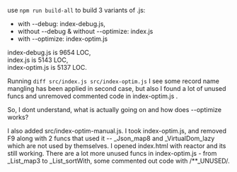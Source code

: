 use `npm run build-all` to build 3 variants of .js: 

* with --debug: index-debug.js,
* without --debug & without --optimize: index.js
* with --optimize: index-optim.js

index-debug.js is 9654 LOC,  
index.js  is 5143 LOC,  
index-optim.js is 5137 LOC.

Running `diff src/index.js src/index-optim.js` I see some record name mangling has been applied in second case, but also I found a lot of unused funcs and unremoved commented code in index-optim.js .

So, I dont understand, what is actually going on and how does --optimize works?

I also added src/index-optim-manual.js. I took index-optim.js, and removed F9 along with 2 funcs that used it -- _Json_map8 and _VirtualDom_lazy which are not used by themselves. I opened index.html with reactor and its still working. There are a lot more unused funcs in index-optim.js - from _List_map3 to _List_sortWith, some commented out code with /**_UNUSED/.

